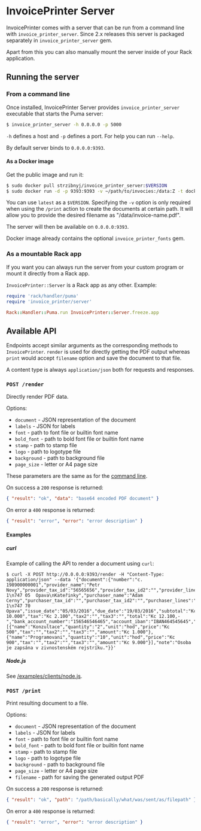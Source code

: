 # InvoicePrinter Server

InvoicePrinter comes with a server that can be run from a command line with `invoice_printer_server`. Since 2.x releases this server is packaged separately in `invoice_printer_server` gem.

Apart from this you can also manually mount the server inside of your Rack application.

## Running the server

### From a command line

Once installed, InvoicePrinter Server provides `invoice_printer_server` executable that starts the Puma server:

```bash
$ invoice_printer_server -h 0.0.0.0 -p 5000
```

`-h` defines a host and `-p` defines a port. For help you can run `--help`.

By default server binds to `0.0.0.0:9393`.

#### As a Docker image

Get the public image and run it:

```bash
$ sudo docker pull strzibnyj/invoice_printer_server:$VERSION
$ sudo docker run -d -p 9393:9393 -v ~/path/to/invocies:/data:Z -t docker.io/strzibnyj/invoice_printer_server
```
You can use `latest` as a `$VERSION`. Specifying the `-v` option is only required when using the `/print` action to create the documents at certain path. It will allow you to provide the desired filename as "/data/invoice-name.pdf".

The server will then be available on `0.0.0.0:9393`.

Docker image already contains the optional `invoice_printer_fonts` gem.

### As a mountable Rack app

If you want you can always run the server from your custom program or mount it directly from a Rack app.

`InvoicePrinter::Server` is a Rack app as any other. Example:

```ruby
require 'rack/handler/puma'
require 'invoice_printer/server'

Rack::Handler::Puma.run InvoicePrinter::Server.freeze.app
```

## Available API

Endpoints accept similar arguments as the corresponding methods to `InvoicePrinter`. `render` is used for directly getting the PDF output whereas `print` would accept `filename` option and save the document to that
file.

A content type is always `application/json` both for requests and responses.

### `POST /render`

Directly render PDF data.

Options:

- `document` - JSON representation of the document
- `labels` - JSON for labels
- `font` - path to font file or builtin font name
- `bold_font` - path to bold font file or builtin font name
- `stamp` - path to stamp file
- `logo` - path to logotype file
- `background` - path to background file
- `page_size` - letter or A4 page size

These parameters are the same as for the [command line](./COMMAND_LINE.md).

On success a `200` response is returned:

```json
{ "result": "ok", "data": "base64 encoded PDF document" }
```

On error a `400` response is returned:

```json
{ "result": "error", "error": "error description" }
```

#### Examples

##### curl

Example of calling the API to render a document using `curl`:

```
$ curl -X POST http://0.0.0.0:9393/render -H "Content-Type: application/json" --data '{"document":{"number":"c. 198900000001","provider_name":"Petr Novy","provider_tax_id":"56565656","provider_tax_id2":"","provider_lines":"Rolnická 1\n747 05  Opava\nKateřinky","purchaser_name":"Adam Cerny","purchaser_tax_id":"","purchaser_tax_id2":"","purchaser_lines":"Ostravská 1\n747 70  Opava","issue_date":"05/03/2016","due_date":"19/03/2016","subtotal":"Kc 10.000","tax":"Kc 2.100","tax2":"","tax3":"","total":"Kc 12.100,-","bank_account_number":"156546546465","account_iban":"IBAN464545645","account_swift":"SWIFT5456","items":[{"name":"Konzultace","quantity":"2","unit":"hod","price":"Kc 500","tax":"","tax2":"","tax3":"","amount":"Kc 1.000"},{"name":"Programovani","quantity":"10","unit":"hod","price":"Kc 900","tax":"","tax2":"","tax3":"","amount":"Kc 9.000"}],"note":"Osoba je zapsána v zivnostenském rejstríku."}}'
```

##### Node.js

See [/examples/clients/node.js](/examples/clients/node.js).

### `POST /print`

Print resulting document to a file.

Options:

- `document` - JSON representation of the document
- `labels` - JSON for labels
- `font` - path to font file or builtin font name
- `bold_font` - path to bold font file or builtin font name
- `stamp` - path to stamp file
- `logo` - path to logotype file
- `background` - path to background file
- `page_size` - letter or A4 page size
- `filename` - path for saving the generated output PDF

On success a `200` response is returned:

```json
{ "result": "ok", "path": "/path/basically/what/was/sent/as/filepath" }
```

On error a `400` response is returned:

```json
{ "result": "error", "error": "error description" }
```
